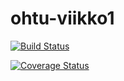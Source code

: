# ohtu-viikko1
[![Build Status](https://travis-ci.org/juslesan/ohtu-viikko1.svg?branch=master)](https://travis-ci.org/juslesan/ohtu-viikko1)

[![Coverage Status](https://coveralls.io/repos/github/juslesan/ohtu-viikko1/badge.svg?branch=master)](https://coveralls.io/github/juslesan/ohtu-viikko1?branch=master)
